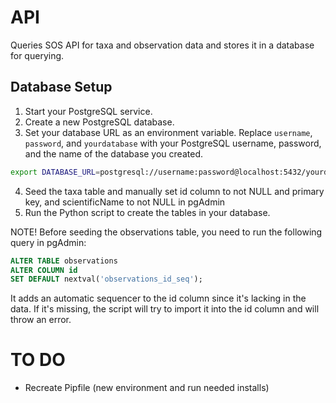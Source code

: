 # API
Queries SOS API for taxa and observation data and stores it in a database for querying.

## Database Setup
1. Start your PostgreSQL service.
2. Create a new PostgreSQL database.
3. Set your database URL as an environment variable. Replace `username`, `password`, and `yourdatabase` with your PostgreSQL username, password, and the name of the database you created.

```bash
export DATABASE_URL=postgresql://username:password@localhost:5432/yourdatabase
```

4. Seed the taxa table and manually set id column to not NULL and primary key, and scientificName to not NULL in pgAdmin
5. Run the Python script to create the tables in your database.

NOTE! Before seeding the observations table, you need to run the following query in pgAdmin:

```SQL
ALTER TABLE observations 
ALTER COLUMN id 
SET DEFAULT nextval('observations_id_seq');
```

It adds an automatic sequencer to the id column since it's lacking in the data. If it's missing, the script will try to import it into the id column and will throw an error.

# TO DO
- Recreate Pipfile (new environment and run needed installs)
